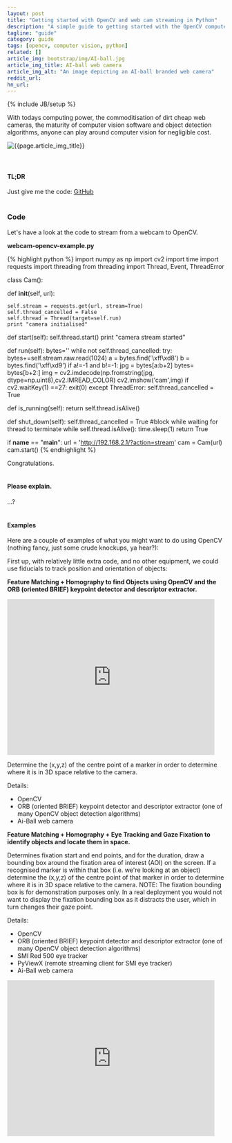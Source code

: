 ```yaml
---
layout: post
title: "Getting started with OpenCV and web cam streaming in Python"
description: "A simple guide to getting started with the OpenCV computer vision library and web camera streaming in Python"
tagline: "guide"
category: guide
tags: [opencv, computer vision, python]
related: []
article_img: bootstrap/img/AI-ball.jpg
article_img_title: AI-ball web camera
article_img_alt: "An image depicting an AI-ball branded web camera"
reddit_url:
hn_url:
---
```

{% include JB/setup %}
<div class="intro">
  <div class="intro-txt">
    <p>
    With todays computing power, the commoditisation of dirt cheap web cameras, the maturity of computer vision software and object detection algorithms, anyone can play around computer vision for negligible cost.
    </p>
  </div>
<div class="intro-img-border">
<div class="intro-img-bevel">
<div class="intro-img">
<img class="article-image" alt="{{page.article_img_title}}" title="{{page.article_img_title}}" src="{{ASSET_PATH}}/{{page.article_img}}"/>
</div>
</div>
</div>
</div>
<br/>
<br/>

#### TL;DR
Just give me the code: [GitHub][1]
<br/>
<br/>

### Code
Let's have a look at the code to stream from a webcam to OpenCV.
<br />

**webcam-opencv-example.py**

{% highlight python %}
import numpy as np
import cv2
import time
import requests
import threading
from threading import Thread, Event, ThreadError

class Cam():

  def __init__(self, url):
    
    self.stream = requests.get(url, stream=True)
    self.thread_cancelled = False
    self.thread = Thread(target=self.run)
    print "camera initialised"

    
  def start(self):
    self.thread.start()
    print "camera stream started"
    
  def run(self):
    bytes=''
    while not self.thread_cancelled:
      try:
        bytes+=self.stream.raw.read(1024)
        a = bytes.find('\xff\xd8')
        b = bytes.find('\xff\xd9')
        if a!=-1 and b!=-1:
          jpg = bytes[a:b+2]
          bytes= bytes[b+2:]
          img = cv2.imdecode(np.fromstring(jpg, dtype=np.uint8),cv2.IMREAD_COLOR)
          cv2.imshow('cam',img)
          if cv2.waitKey(1) ==27:
            exit(0)
      except ThreadError:
        self.thread_cancelled = True
        
        
  def is_running(self):
    return self.thread.isAlive()
      
    
  def shut_down(self):
    self.thread_cancelled = True
    #block while waiting for thread to terminate
    while self.thread.isAlive():
      time.sleep(1)
    return True

  
    
if __name__ == "__main__":
  url = 'http://192.168.2.1/?action=stream'
  cam = Cam(url)
  cam.start()
{% endhighlight %}

Congratulations.
<br />
<br />

#### Please explain.
...?
<br />
<br />

#### Examples
Here are a couple of examples of what you might want to do using OpenCV (nothing fancy, just some crude knockups, ya hear?):

First up, with relatively little extra code, and no other equipment, we could use fiducials to track position and orientation of objects:

**Feature Matching + Homography to find Objects using OpenCV and the ORB (oriented BRIEF) keypoint detector and descriptor extractor.**

<iframe width="480" height="360" src="https://www.youtube.com/watch?v=JQUE5RzP4Bo" frameborder="0" allowfullscreen="1"></iframe>

Determine the (x,y,z) of the centre point of a marker in order to determine where it is in 3D space relative to the camera.

Details:

 * OpenCV
 * ORB (oriented BRIEF) keypoint detector and descriptor extractor (one of many OpenCV object detection algorithms)
 * Ai-Ball web camera




**Feature Matching + Homography + Eye Tracking and Gaze Fixation to identify objects and locate them in space.**

Determines fixation start and end points, and for the duration, draw a bounding box around the fixation area of interest (AOI) on the screen. If a recognised marker is within that box (i.e. we're looking at an object) determine the (x,y,z) of the centre point of that marker in order to determine where it is in 3D space relative to the camera. NOTE: The fixation bounding box is for demonstration purposes only. In a real deployment you would not want to display the fixation bounding box as it distracts the user, which in turn changes their gaze point.

Details:

 * OpenCV
 * ORB (oriented BRIEF) keypoint detector and descriptor extractor (one of many OpenCV object detection algorithms)
 * SMI Red 500 eye tracker
 * PyViewX (remote streaming client for SMI eye tracker)
 * Ai-Ball web camera

<iframe width="480" height="360" src="https://www.youtube.com/watch?v=oIL7ftLkxSE" frameborder="0" allowfullscreen="1"></iframe>
<br />
<br />















[1]:https://github.com/benhowell/examples/tree/master/WebcamStreamingOpenCV